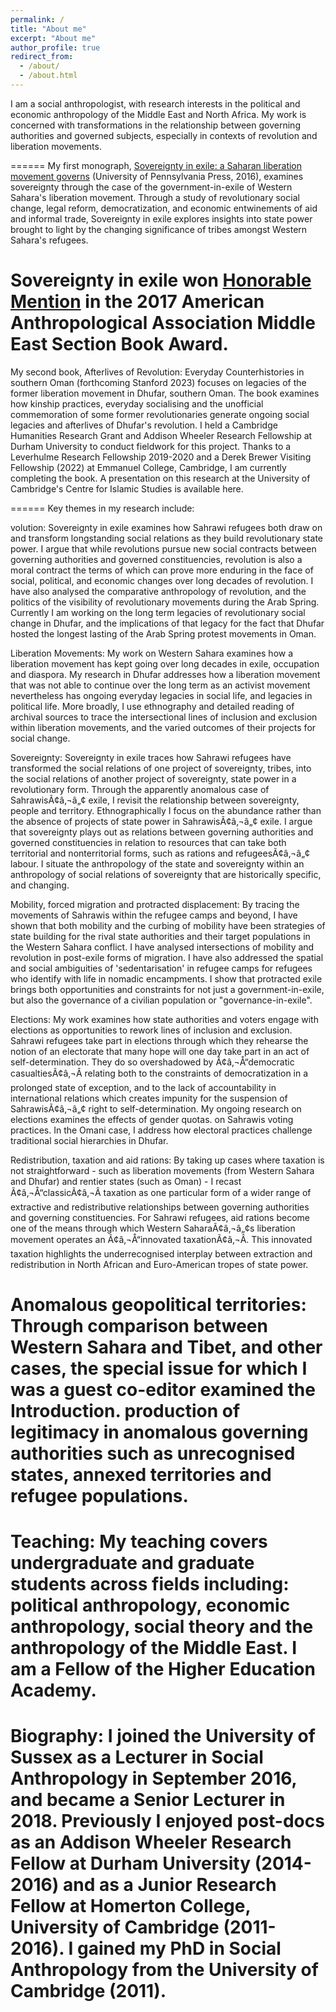```yaml
---
permalink: /
title: "About me"
excerpt: "About me"
author_profile: true
redirect_from: 
  - /about/
  - /about.html
---
```




I am a social anthropologist, with research interests in the political and economic anthropology of the Middle East and North Africa. My work is concerned with transformations in the relationship between governing authorities and governed subjects, especially in contexts of revolution and liberation movements.


======
My first monograph, [Sovereignty in exile: a Saharan liberation movement governs](http://www.upenn.edu/pennpress/book/15606.html) (University of Pennsylvania Press, 2016), examines sovereignty through the case of the government-in-exile of Western Sahara's liberation movement. Through a study of revolutionary social change, legal reform, democratization, and economic entwinements of aid and informal trade, Sovereignty in exile explores insights into state power brought to light by the changing significance of tribes amongst Western Sahara's refugees.

Sovereignty in exile won [Honorable Mention](http://mes.americananthro.org/mes-book-award/) in the 2017 American Anthropological Association Middle East Section Book Award.
======
My second book,  Afterlives of Revolution: Everyday Counterhistories in southern Oman (forthcoming Stanford 2023) focuses on legacies of the former liberation movement in Dhufar, southern Oman. The book examines how kinship practices, everyday socialising and the unofficial commemoration of some former revolutionaries generate ongoing social legacies and afterlives of Dhufar's revolution. I held a Cambridge Humanities Research Grant and Addison Wheeler Research Fellowship at Durham University to conduct fieldwork for this project. Thanks to a Leverhulme Research Fellowship 2019-2020 and a Derek Brewer Visiting Fellowship (2022) at Emmanuel College, Cambridge, I am currently completing the book. A presentation on this research at the University of Cambridge's Centre for Islamic Studies is available here.

======
Key themes in my research include:

volution: Sovereignty in exile examines how Sahrawi refugees both draw on and transform longstanding social relations as they build revolutionary state power. I argue that while revolutions pursue new social contracts between governing authorities and governed constituencies, revolution is also a moral contract the terms of which can prove more enduring in the face of social, political, and economic changes over long decades of revolution. I have also analysed the comparative anthropology of revolution, and the politics of the visibility of revolutionary movements during the Arab Spring. Currently I am working on the long term legacies of revolutionary social change in Dhufar, and the implications of that legacy for the fact that Dhufar hosted the longest lasting of the Arab Spring protest movements in Oman.

Liberation Movements: My work on Western Sahara examines how a liberation movement has kept going over long decades in exile, occupation and diaspora. My research in Dhufar addresses how a liberation movement that was not able to continue over the long term as an activist movement nevertheless has ongoing everyday legacies in social life, and legacies in political life. More broadly, I use ethnography and detailed reading of archival sources to trace the intersectional lines of inclusion and exclusion within liberation movements, and the varied outcomes of their projects for social change.

Sovereignty: Sovereignty in exile traces how Sahrawi refugees have transformed the social relations of one project of sovereignty, tribes, into the social relations of another project of sovereignty, state power in a revolutionary form. Through the apparently anomalous case of SahrawisÃ¢â‚¬â„¢ exile, I revisit the relationship between sovereignty, people and territory. Ethnographically I focus on the abundance rather than the absence of projects of state power in SahrawisÃ¢â‚¬â„¢ exile. I argue that sovereignty plays out as relations between governing authorities and governed constituencies in relation to resources that can take both territorial and nonterritorial forms, such as rations and refugeesÃ¢â‚¬â„¢ labour. I situate the anthropology of the state and sovereignty within an anthropology of social relations of sovereignty that are historically specific, and changing.

Mobility, forced migration and protracted displacement: By tracing the movements of Sahrawis within the refugee camps and beyond, I have shown that both mobility and the curbing of mobility have been strategies of state building for the rival state authorities and their target populations in the Western Sahara conflict. I have analysed intersections of mobility and revolution in post-exile forms of migration. I have also addressed the spatial and social ambiguities of 'sedentarisation' in refugee camps for refugees who identify with life in nomadic encampments. I show that protracted exile brings both opportunities and constraints for not just a government-in-exile, but also the governance of a civilian population or "governance-in-exile".

Elections: My work examines how state authorities and voters engage with elections as opportunities to rework lines of inclusion and exclusion. Sahrawi refugees take part in elections through which they rehearse the notion of an electorate that many hope will one day take part in an act of self-determination. They do so overshadowed by Ã¢â‚¬Å“democratic casualtiesÃ¢â‚¬Â relating both to the constraints of democratization in a prolonged state of exception, and to the lack of accountability in international relations which creates impunity for the suspension of SahrawisÃ¢â‚¬â„¢ right to self-determination. My ongoing research on elections examines the effects of gender quotas. on Sahrawis voting practices. In the Omani case, I address how electoral practices challenge traditional social hierarchies in Dhufar.

Redistribution, taxation and aid rations: By taking up cases where taxation is not straightforward - such as liberation movements (from Western Sahara and Dhufar) and rentier states (such as Oman) - I recast Ã¢â‚¬Å“classicÃ¢â‚¬Â taxation as one particular form of a wider range of extractive and redistributive relationships between governing authorities and governing constituencies. For Sahrawi refugees, aid rations become one of the means through which Western SaharaÃ¢â‚¬â„¢s liberation movement operates an Ã¢â‚¬Å“innovated taxationÃ¢â‚¬Â. This innovated taxation highlights the underrecognised interplay between extraction and redistribution in North African and Euro-American tropes of state power.

Anomalous geopolitical territories: Through comparison between Western Sahara and Tibet, and other cases, the special issue for which I was a guest co-editor examined the Introduction. production of legitimacy in anomalous governing authorities such as unrecognised states, annexed territories and refugee populations.
======
Teaching: My teaching covers undergraduate and graduate students across fields including: political anthropology, economic anthropology, social theory and the anthropology of the Middle East. I am a Fellow of the Higher Education Academy.
======
Biography: I joined the University of Sussex as a Lecturer in Social Anthropology in September 2016, and became a Senior Lecturer in 2018. Previously I enjoyed post-docs as an Addison Wheeler Research Fellow at Durham University (2014-2016) and as a Junior Research Fellow at Homerton College, University of Cambridge (2011-2016). I gained my PhD in Social Anthropology from the University of Cambridge (2011).
======
